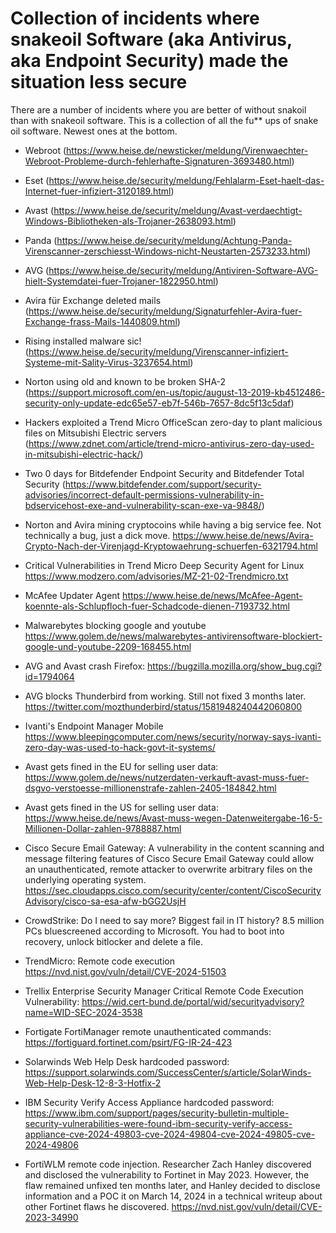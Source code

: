 # Collection of incidents where snakeoil Software (aka Antivirus, aka Endpoint Security) made the situation less secure
There are a number of incidents where you are better of without snakoil than with snakeoil software. 
This is a collection of all the fu** ups of snake oil software.
Newest ones at the bottom. 

- Webroot (https://www.heise.de/newsticker/meldung/Virenwaechter-Webroot-Probleme-durch-fehlerhafte-Signaturen-3693480.html)

- Eset (https://www.heise.de/security/meldung/Fehlalarm-Eset-haelt-das-Internet-fuer-infiziert-3120189.html)

- Avast (https://www.heise.de/security/meldung/Avast-verdaechtigt-Windows-Bibliotheken-als-Trojaner-2638093.html)

- Panda (https://www.heise.de/security/meldung/Achtung-Panda-Virenscanner-zerschiesst-Windows-nicht-Neustarten-2573233.html)

- AVG (https://www.heise.de/security/meldung/Antiviren-Software-AVG-hielt-Systemdatei-fuer-Trojaner-1822950.html)

- Avira für Exchange deleted mails (https://www.heise.de/security/meldung/Signaturfehler-Avira-fuer-Exchange-frass-Mails-1440809.html)

- Rising installed malware sic! (https://www.heise.de/security/meldung/Virenscanner-infiziert-Systeme-mit-Sality-Virus-3237654.html)

- Norton using old and known to be broken SHA-2 (https://support.microsoft.com/en-us/topic/august-13-2019-kb4512486-security-only-update-edc65e57-eb7f-546b-7657-8dc5f13c5daf)

- Hackers exploited a Trend Micro OfficeScan zero-day to plant malicious files on Mitsubishi Electric servers (https://www.zdnet.com/article/trend-micro-antivirus-zero-day-used-in-mitsubishi-electric-hack/)

- Two 0 days for Bitdefender Endpoint Security and Bitdefender Total Security (https://www.bitdefender.com/support/security-advisories/incorrect-default-permissions-vulnerability-in-bdservicehost-exe-and-vulnerability-scan-exe-va-9848/)

- Norton and Avira mining cryptocoins while having a big service fee. Not technically a bug, just a dick move. https://www.heise.de/news/Avira-Crypto-Nach-der-Virenjagd-Kryptowaehrung-schuerfen-6321794.html

- Critical Vulnerabilities in Trend Micro Deep Security Agent for Linux https://www.modzero.com/advisories/MZ-21-02-Trendmicro.txt

- McAfee Updater Agent https://www.heise.de/news/McAfee-Agent-koennte-als-Schlupfloch-fuer-Schadcode-dienen-7193732.html

- Malwarebytes blocking google and youtube https://www.golem.de/news/malwarebytes-antivirensoftware-blockiert-google-und-youtube-2209-168455.html

- AVG and Avast crash Firefox: https://bugzilla.mozilla.org/show_bug.cgi?id=1794064

- AVG blocks Thunderbird from working. Still not fixed 3 months later. https://twitter.com/mozthunderbird/status/1581948240442060800

- Ivanti's Endpoint Manager Mobile https://www.bleepingcomputer.com/news/security/norway-says-ivanti-zero-day-was-used-to-hack-govt-it-systems/

- Avast gets fined in the EU for selling user data: https://www.golem.de/news/nutzerdaten-verkauft-avast-muss-fuer-dsgvo-verstoesse-millionenstrafe-zahlen-2405-184842.html

- Avast gets fined in the US for selling user data: https://www.heise.de/news/Avast-muss-wegen-Datenweitergabe-16-5-Millionen-Dollar-zahlen-9788887.html

- Cisco Secure Email Gateway: A vulnerability in the content scanning and message filtering features of Cisco Secure Email Gateway could allow an unauthenticated, remote attacker to overwrite arbitrary files on the underlying operating system. https://sec.cloudapps.cisco.com/security/center/content/CiscoSecurityAdvisory/cisco-sa-esa-afw-bGG2UsjH

- CrowdStrike: Do I need to say more? Biggest fail in IT history? 8.5 million PCs bluescreened according to Microsoft. You had to boot into recovery, unlock bitlocker and delete a file.

- TrendMicro: Remote code execution https://nvd.nist.gov/vuln/detail/CVE-2024-51503

- Trellix Enterprise Security Manager Critical Remote Code Execution Vulnerability: https://wid.cert-bund.de/portal/wid/securityadvisory?name=WID-SEC-2024-3538
  
- Fortigate FortiManager remote unauthenticated commands: https://fortiguard.fortinet.com/psirt/FG-IR-24-423

- Solarwinds Web Help Desk hardcoded password: https://support.solarwinds.com/SuccessCenter/s/article/SolarWinds-Web-Help-Desk-12-8-3-Hotfix-2

-  IBM Security Verify Access Appliance hardcoded password: https://www.ibm.com/support/pages/security-bulletin-multiple-security-vulnerabilities-were-found-ibm-security-verify-access-appliance-cve-2024-49803-cve-2024-49804-cve-2024-49805-cve-2024-49806

- FortiWLM remote code injection. Researcher Zach Hanley discovered and disclosed the vulnerability to Fortinet in May 2023. However, the flaw remained unfixed ten months later, and Hanley decided to disclose information and a POC it on March 14, 2024 in a technical writeup about other Fortinet flaws he discovered. https://nvd.nist.gov/vuln/detail/CVE-2023-34990
